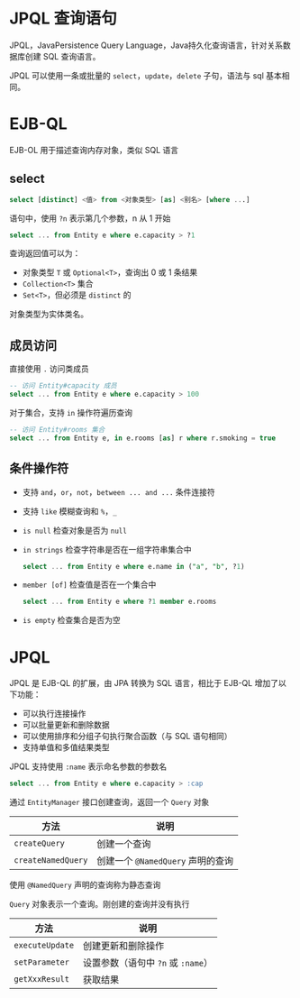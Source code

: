 # JPQL 查询语句

JPQL，JavaPersistence Query Language，Java持久化查询语言，针对关系数据库创建 SQL 查询语言。

JPQL 可以使用一条或批量的 `select`，`update`，`delete` 子句，语法与 sql 基本相同。

# EJB-QL

EJB-OL 用于描述查询内存对象，类似 SQL 语言

## select

```sql
select [distinct] <值> from <对象类型> [as] <别名> [where ...]
```

语句中，使用 `?n` 表示第几个参数，n 从 1 开始

```sql
select ... from Entity e where e.capacity > ?1
```

查询返回值可以为：

* 对象类型 `T` 或 `Optional<T>`，查询出 0 或 1 条结果
* `Collection<T>` 集合
* `Set<T>`，但必须是 `distinct` 的

对象类型为实体类名。

## 成员访问

直接使用 `.` 访问类成员

```sql
-- 访问 Entity#capacity 成员
select ... from Entity e where e.capacity > 100
```

对于集合，支持 `in` 操作符遍历查询

```sql
-- 访问 Entity#rooms 集合
select ... from Entity e, in e.rooms [as] r where r.smoking = true
```

## 条件操作符

* 支持 `and`，`or`，`not`，`between ... and ...` 条件连接符
* 支持 `like` 模糊查询和 `%`，`_`
* `is null` 检查对象是否为 `null`
* `in strings` 检查字符串是否在一组字符串集合中

  ```sql
  select ... from Entity e where e.name in ("a", "b", ?1)
  ```
* `member [of]` 检查值是否在一个集合中

  ```sql
  select ... from Entity e where ?1 member e.rooms
  ```
* `is empty` 检查集合是否为空

# JPQL

JPQL 是 EJB-QL 的扩展，由 JPA 转换为 SQL 语言，相比于 EJB-QL 增加了以下功能：

* 可以执行连接操作
* 可以批量更新和删除数据
* 可以使用排序和分组子句执行聚合函数（与 SQL 语句相同）
* 支持单值和多值结果类型

JPQL 支持使用 `:name` 表示命名参数的参数名

```sql
select ... from Entity e where e.capacity > :cap
```

通过 `EntityManager` 接口创建查询，返回一个 `Query` 对象

|方法|说明|
| ------| ------------------------|
|`createQuery`|创建一个查询|
|`createNamedQuery`|创建一个 `@NamedQuery` 声明的查询|

使用 `@NamedQuery` 声明的查询称为静态查询

`Query` 对象表示一个查询。刚创建的查询并没有执行

|方法|说明|
| ------| -----------------------------|
|`executeUpdate`|创建更新和删除操作|
|`setParameter`|设置参数（语句中 `?n` 或 `:name`）|
|`getXxxResult`|获取结果|
